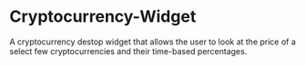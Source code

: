 # Cryptocurrency-Widget
A cryptocurrency destop widget that allows the user to look at the price of a select few cryptocurrencies and their time-based percentages.
